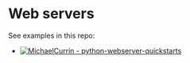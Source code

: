 # Web servers

See examples in this repo:

- [![MichaelCurrin - python-webserver-quickstarts](https://img.shields.io/static/v1?label=MichaelCurrin&message=python-webserver-quickstarts&color=142f89&logo=github)](https://github.com/MichaelCurrin/python-webserver-quickstarts)
